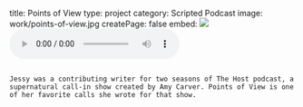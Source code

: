title: Points of View
type: project
category: Scripted Podcast
image: work/points-of-view.jpg
createPage: false
embed: <img src="{{siteBase}}/work/points-of-view.jpg"><audio src="{{siteBase}}/work/points-of-view.mp3" controls>
order: 2


~~~

Jessy was a contributing writer for two seasons of The Host podcast, a supernatural call-in show created by Amy Carver. Points of View is one of her favorite calls she wrote for that show.
